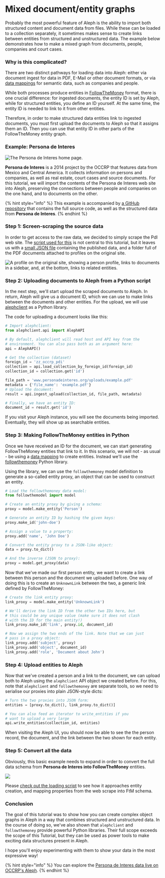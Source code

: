 # Mixed document/entity graphs

Probably the most powerful feature of Aleph is the ability to import both structured content and document data from files. While these can be loaded to a collection separately, it sometimes makes sense to create links between entities from structured and unstructured data. The example below demonstrates how to make a mixed graph from documents, people, companies and court cases.

### Why is this complicated?

There are two distinct pathways for loading data into Aleph: either via document ingest for data in PDF, E-Mail or other document formats, or via [data mappings](mappings.md) for semantic data, such as companies and people.

While both processes produce entities in [FollowTheMoney](followthemoney/) format, there is one crucial difference: for ingested documents, the entity ID is set by Aleph, while for structured entities, you define an ID yourself. At the same time, the entity ID is needed to link to it from other entities.

Therefore, in order to make structured data entities link to ingested documents, you must first upload the documents to Aleph so that it assigns them an ID. Then you can use that entity ID in other parts of the FollowTheMoney entity graph.

### Example: Persona de Interes

![The Persona de Interes home page.](../.gitbook/assets/screenshot-2020-04-10-at-11.43.09.png)

**Persona de Interes** is a 2014 project by the OCCRP that features data from Mexico and Central America. It collects information on persons and companies, as well as real estate, court cases and source documents. For this tutorial, we will import the contents of the Persona de Interes web site into Aleph, preserving the connections between people and companies on the one hand, and to documents on the other.

{% hint style="info" %}
This example is accompanied by [a GitHub repository](https://github.com/alephdata/example-personadeinteres) that contains the full source code, as well as the structured data from **Persona de Interes**.
{% endhint %}

### **Step 1: Screen-scraping the source data**

In order to get access to the raw data, we decided to simply scrape the PdI web site. The [script used for this](https://github.com/alephdata/example-personadeinteres/blob/master/parse.py) is not central to this tutorial, but it leaves us with a [small JSON file](https://github.com/alephdata/example-personadeinteres/blob/master/pdi.json) containing the published data, and a folder full of the PDF documents attached to profiles on the original site.

![A profile on the original site, showing a person profile, links to documents in a sidebar, and, at the bottom, links to related entities.](../.gitbook/assets/screenshot-2020-04-10-at-11.49.47.png)

### Step 2: Uploading documents to Aleph from a Python script

In the next step, we'll start upload the scraped documents to Aleph. In return, Aleph will give us a document ID, which we can use to make links between the documents and other entities. For the upload, we will use [alephclient](alephclient.md) as a Python library.

The code for uploading a document looks like this:

```python
# Import alephclient:
from alephclient.api import AlephAPI

# By default, alephclient will read host and API key from the 
# environment. You can also pass both as an argument here:
api = AlephAPI()

# Get the collection (dataset)
foreign_id = 'zz_occrp_pdi'
collection = api.load_collection_by_foreign_id(foreign_id)
collection_id = collection.get('id')

file_path = 'www.personadeinteres.org/uploads/example.pdf'
metadata = {'file_name': 'example.pdf'}
# Upload the document:
result = api.ingest_upload(collection_id, file_path, metadata)

# Finally, we have an entity ID:
document_id = result.get('id') 
```

If you visit your Aleph instance, you will see the documents being imported. Eventually, they will show up as searchable entities.

### Step 3: Making FollowTheMoney entities in Python

Once we have received an ID for the document, we can start generating FollowTheMoney entities that link to it. In this scenario, we will not - as usual - be using a [data mapping](mappings.md) to create entities. Instead we'll use the [followthemoney](followthemoney/ftm.md) Python library.

Using the library, we can use the `followthemoney` model definition to generate a so-called entity proxy, an object that can be used to construct an entity.

```python
# Load the followthemoney data model:
from followthemodel import model

# Create an entity proxy by giving a schema:
proxy = model.make_entity('Person')

# Generate an entity ID by hashing the given keys:
proxy.make_id('john-doe')

# Assign a value to a property:
proxy.add('name', 'John Doe')

# Convert the entity proxy to a JSON-like object:
data = proxy.to_dict()

# And the inverse (JSON to proxy):
proxy = model.get_proxy(data)
```

Now that we've made our first person entity, we want to create a link between this person and the document we uploaded before. One way of doing this is to create an `UnknownLink` between the two, a generic link defined by FollowTheMoney:

```python
# Create the link entity proxy:
link_proxy = model.make_entity('UnknownLink')

# We'll derive the link ID from the other two IDs here, but
# this could be any unique value (make sure it does not clash
# with the ID for the main entity!)
link_proxy.make_id('link', proxy.id, document_id)

# Now we assign the two ends of the link. Note that we can just
# pass in a proxy object:
link_proxy.add('subject', proxy)
link_proxy.add('object', document_id)
link_proxy.add('role', 'Document about John')
```

### Step 4: Upload entities to Aleph

Now that we've created a person and a link to the document, we can upload both to Aleph using the `alephclient` API object we created before. For this, note that `alephclient` and `followthemoney` are separate tools, so we need to serialise our proxies into plain JSON-style dicts:

```python
# Turn the two proxies into JSON form:
entities = [proxy.to_dict(), link_proxy.to_dict()]

# You can also feed an iterator to write_entities if you
# want to upload a very large 
api.write_entities(collection_id, entities)
```

When visiting the Aleph UI, you should now be able to see the the person record, the document, and the link between the two shown for each entity.

### Step 5: Convert all the data

Obviously, this basic example needs to expand in order to convert the full data schema from **Persona de Interes into FollowTheMoney** entities. 

![](../.gitbook/assets/13d3b67dea7b2e1ce4e009bf70c2c819.jpg)

Please [check out the loading script](https://github.com/alephdata/example-personadeinteres/blob/master/load.py) to see how it approaches entity creation, and mapping properties from the web scrape into FtM schema. 

### Conclusion

The goal of this tutorial was to show how you can create complex object graphs in Aleph in a way that combines structured and unstructured data. In the course of doing so, we've also shown that `alephclient` and `followthemoney` provide powerful Python libraries. Their full scope exceeds the scope of this Tutorial, but they can be used as power tools to make exciting data structures present in Aleph.

I hope you'll enjoy experimenting with them to show your data in the most expressive way!

{% hint style="info" %}
You can explore the [Persona de Interes data live on OCCRP's Aleph](https://aleph.occrp.org/datasets/506). 
{% endhint %}



